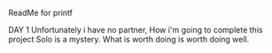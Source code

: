 ReadMe for printf

DAY 1
Unfortunately i have no partner, How i'm going to complete this project Solo is a mystery.
What is worth doing is worth doing well.
